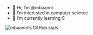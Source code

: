 - 👋 Hi, I’m @mbaanni
- 👀 I’m interested in computer science
- 🌱 I’m currently learning C


![mbaanni's GitHub stats](https://github-readme-stats.vercel.app/api?username=mbaanni&show_icons=true&theme=radical)


